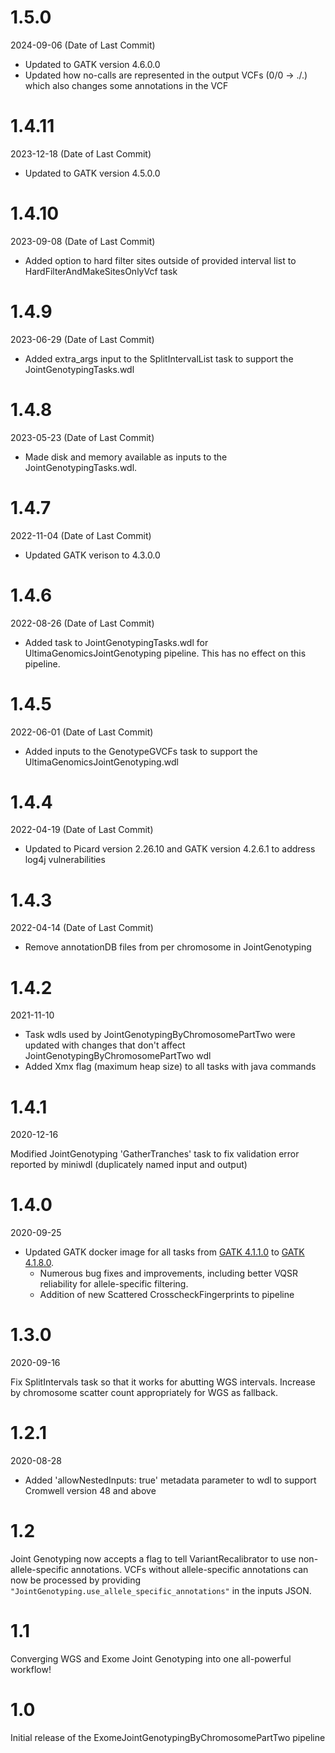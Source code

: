 # 1.5.0
2024-09-06 (Date of Last Commit)

* Updated to GATK version 4.6.0.0
* Updated how no-calls are represented in the output VCFs (0/0 -> ./.) which also changes some annotations in the VCF

# 1.4.11
2023-12-18 (Date of Last Commit)

* Updated to GATK version 4.5.0.0

# 1.4.10
2023-09-08 (Date of Last Commit)

* Added option to hard filter sites outside of provided interval list to HardFilterAndMakeSitesOnlyVcf task

# 1.4.9
2023-06-29 (Date of Last Commit)

* Added extra_args input to the SplitIntervalList task to support the JointGenotypingTasks.wdl

# 1.4.8
2023-05-23 (Date of Last Commit)

* Made disk and memory available as inputs to the JointGenotypingTasks.wdl.

# 1.4.7
2022-11-04 (Date of Last Commit)

* Updated GATK verison to 4.3.0.0

# 1.4.6
2022-08-26 (Date of Last Commit)

* Added task to JointGenotypingTasks.wdl for UltimaGenomicsJointGenotyping pipeline. This has no effect on this pipeline.

# 1.4.5
2022-06-01 (Date of Last Commit)

* Added inputs to the GenotypeGVCFs task to support the UltimaGenomicsJointGenotyping.wdl

# 1.4.4
2022-04-19 (Date of Last Commit)

* Updated to Picard version 2.26.10 and GATK version 4.2.6.1 to address log4j vulnerabilities

# 1.4.3
2022-04-14 (Date of Last Commit)

* Remove annotationDB files from per chromosome in JointGenotyping

# 1.4.2
2021-11-10

* Task wdls used by JointGenotypingByChromosomePartTwo were updated with changes that don't affect JointGenotypingByChromosomePartTwo wdl
* Added Xmx flag (maximum heap size) to all tasks with java commands

# 1.4.1
2020-12-16

Modified JointGenotyping 'GatherTranches' task to fix validation error reported by miniwdl (duplicately named input and output)

# 1.4.0
2020-09-25

* Updated GATK docker image for all tasks from [GATK 4.1.1.0](https://github.com/broadinstitute/gatk/releases/tag/4.1.1.0) to [GATK 4.1.8.0](https://github.com/broadinstitute/gatk/releases/tag/4.1.8.0).
    * Numerous bug fixes and improvements, including better VQSR reliability for allele-specific filtering.
    * Addition of new Scattered CrosscheckFingerprints to pipeline

# 1.3.0
2020-09-16

Fix SplitIntervals task so that it works for abutting WGS intervals. Increase by chromosome scatter count appropriately for WGS as fallback.

# 1.2.1
2020-08-28

* Added 'allowNestedInputs: true' metadata parameter to wdl to support Cromwell version 48 and above

# 1.2
Joint Genotyping now accepts a flag to tell VariantRecalibrator to use non-allele-specific annotations. VCFs without allele-specific annotations can now be processed by providing `"JointGenotyping.use_allele_specific_annotations"` in the inputs JSON.

# 1.1
Converging WGS and Exome Joint Genotyping into one all-powerful workflow!

# 1.0
Initial release of the ExomeJointGenotypingByChromosomePartTwo pipeline

